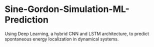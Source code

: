 # Sine-Gordon-Simulation-ML-Prediction
Using Deep Learning, a hybrid CNN and LSTM architecture, to predict spontaneous energy localization in dynamical systems.
